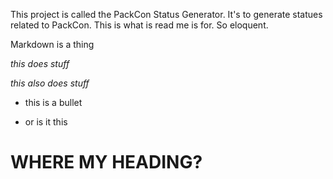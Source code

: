 This project is called the PackCon Status Generator. It's to generate statues related to PackCon. This is what is read me is for. So eloquent.

Markdown is a thing

*this does stuff*

_this also does stuff_

- this is a bullet

* or is it this

# WHERE MY HEADING?
